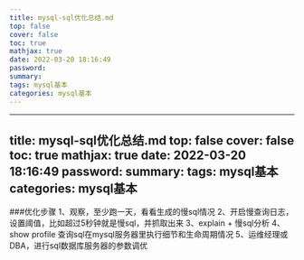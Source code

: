 ```yaml
---
title: mysql-sql优化总结.md
top: false
cover: false
toc: true
mathjax: true
date: 2022-03-20 18:16:49
password:
summary:
tags: mysql基本
categories: mysql基本
---
```

---
title: mysql-sql优化总结.md
top: false
cover: false
toc: true
mathjax: true
date: 2022-03-20 18:16:49
password:
summary:
tags: mysql基本
categories: mysql基本
---
###优化步骤
1、观察，至少跑一天，看看生成的慢sql情况
2、开启慢查询日志，设置阈值，比如超过5秒钟就是慢sql，并抓取出来
3、explain + 慢sql分析
4、show profile
     查询sql在mysql服务器里执行细节和生命周期情况
5、运维经理或DBA，进行sql数据库服务器的参数调优
